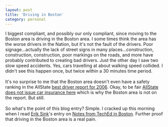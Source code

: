 ```yaml
---
layout: post
title: 'Driving in Boston'
category: personal
---
```


I biggest compliant, and possibly our only compliant, since moving to the Boston area is driving in the Boston area.  I some times think the area has the worse drivers in the Nation, but it's not the fault of the drivers.  Poor signage...actually the lack of street signs in many places...construction, construction, construction, poor markings on the roads, and more have probably contributed to creating bad drivers.  Just the other day I saw two slow speed accidents.  Yes, cars travelling at about walking speed collided.  I didn't see this happen once, but twice within a 30 minutes time period.<br /><br />It's no surprise to me that the Boston area doesn't even have a safety ranking in the AllState <a href="http://www.msnbc.msn.com/id/12954585/">best driver report for 2006</a>.  Okay, to be fair <a href="http://www.msnbc.msn.com/id/12948178/">AllState does not issue car insurance here</a> which is why the Boston area is not on the report.  But still.<br /><br />So what's the point of this blog entry?  Simple.  I cracked up this morning when I read <a href="http://software.ericsink.com/">Erik Sink</a>'s entry on <a href="http://software.ericsink.com/entries/TechEd_2006_Report.html">Notes from TechEd in Boston</a>.  Further proof that driving in the Boston area is a real pain.
